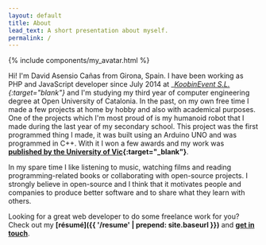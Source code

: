 ```yaml
---
layout: default
title: About
lead_text: A short presentation about myself.
permalink: /
---
```


{% include components/my_avatar.html %}

Hi! I'm David Asensio Cañas from Girona, Spain. I have been working as PHP and JavaScript developer since July 2014 at __[KoobinEvent S.L.](http://www.koobinevent.com/en/home.html){:target="_blank"}__ and I'm studying my third year of computer engineering degree at Open University of Catalonia. In the past, on my own free time I made a few projects at home by hobby and also with academical purposes. One of the projects which I'm most proud of is my humanoid robot that I made during the last year of my secondary school. This project was the first programmed thing I made, it was built using an Arduino UNO and was programmed in C++. With it I won a few awards and my work was __[published by the University of Vic](http://secundaria.uvic.cat/inici.php?ref=1103&id=treballs){:target="_blank"}__.

In my spare time I like listening to music, watching films and reading programming-related books or collaborating with open-source projects. I strongly believe in open-source and I think that it motivates people and companies to produce better software and to share what they learn with others.

Looking for a great web developer to do some freelance work for you? Check out my __[résumé]({{ '/resume' | prepend: site.baseurl }})__ and __[get in touch](mailto:david.asensio@icloud.com)__.
